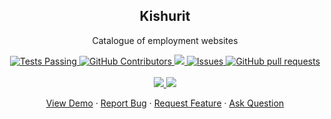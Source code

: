 <p align="center">
 <h2 align="center">Kishurit</h2>
 <p align="center">Catalogue of employment websites</p>
</p>
  <p align="center">
    <a href="https://github.com/romanbr87/Kishurit/actions">
      <img alt="Tests Passing" src="https://github.com/romanbr87/Kishurit/workflows/Test/badge.svg" />
    </a>
    <a href="https://github.com/romanbr87/Kishurit/graphs/contributors">
      <img alt="GitHub Contributors" src="https://img.shields.io/github/contributors/romanbr87/Kishurit" />
    </a>
    <a href="https://codecov.io/gh/romanbr87/Kishurit">
      <img src="https://codecov.io/gh/romanbr87/Kishurit/branch/master/graph/badge.svg" />
    </a>
    <a href="https://github.com/romanbr87/Kishurit/issues">
      <img alt="Issues" src="https://img.shields.io/github/issues/romanbr87/Kishurit?color=0088ff" />
    </a>
    <a href="https://github.com/romanbr87/Kishurit/pulls">
      <img alt="GitHub pull requests" src="https://img.shields.io/github/issues-pr/romanbr87/Kishurit?color=0088ff" />
    </a>
    <br />
    <br />
    <a href="https://a.paddle.com/v2/click/16413/119403?link=1227">
      <img src="https://img.shields.io/badge/Supported%20by-VSCode%20Power%20User%20%E2%86%92-gray.svg?colorA=655BE1&colorB=4F44D6&style=for-the-badge"/>
    </a>
    <a href="https://a.paddle.com/v2/click/16413/119403?link=2345">
      <img src="https://img.shields.io/badge/Supported%20by-Node%20Cli.com%20%E2%86%92-gray.svg?colorA=61c265&colorB=4CAF50&style=for-the-badge"/>
    </a>
  </p>

  <p align="center">
    <a href="#demo">View Demo</a>
    ·
    <a href="https://github.com/romanbr87/Kishurit/issues/new/choose">Report Bug</a>
    ·
    <a href="https://github.com/romanbr87/Kishurit/issues/new/choose">Request Feature</a>
    ·
    <a href="https://github.com/romanbr87/Kishurit/discussions">Ask Question</a>
  </p>
